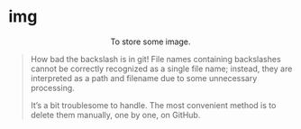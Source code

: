 # img

$$
\text{To store some image.}
$$

> How bad the backslash is in git! File names containing backslashes cannot be correctly recognized as a single file name; instead, they are interpreted as a path and filename due to some unnecessary processing.
> 
> It’s a bit troublesome to handle. The most convenient method is to delete them manually, one by one, on GitHub.
